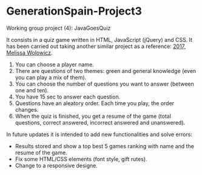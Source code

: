 # GenerationSpain-Project3

Working group project (4): JavaGoesQuiz 

It consists in  a quiz game written in HTML, JavaScript (jQuery) and CSS. It has been carried out taking another similar project as a reference: [2017, Melissa Wolowicz](https://github.com/m-wolowicz).
  
  1. You can choose a player name.
  2. There are questions of two themes: green and general knowledge (even you can play a mix of them).
  3. You can choose the number of questions you want to answer (between one and ten).
  4. You have 15 sec to answer each question.
  5. Questions have an aleatory order. Each time you play, the order changes.
  6. When the quiz is finished, you get a resume of the game (total questions, correct answered, incorrect answered and  unanswered).
 
In future updates it is intended to add new functionalities and solve errors:
- Results stored and show a top best 5 games ranking  with name and the resume of the game.
- Fix some HTML/CSS elements (font style, gift rutes).
- Change to a responsive designe.


  
  

